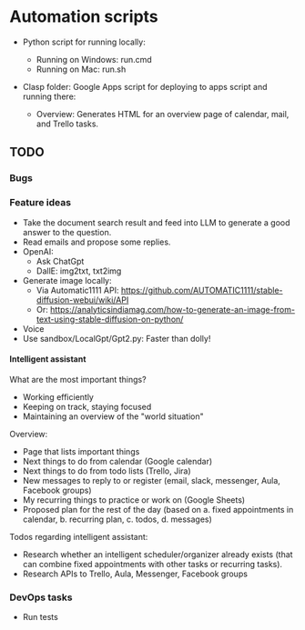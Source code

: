 # Automation scripts

* Python script for running locally:
  * Running on Windows: run.cmd
  * Running on Mac: run.sh

* Clasp folder: Google Apps script for deploying to apps script and running there:
  * Overview: Generates HTML for an overview page of calendar, mail, and Trello tasks.


## TODO

### Bugs

### Feature ideas

- Take the document search result and feed into LLM to generate a good answer to the question.
- Read emails and propose some replies.
- OpenAI:
  - Ask ChatGpt
  - DallE: img2txt, txt2img
- Generate image locally:
  - Via Automatic1111 API: https://github.com/AUTOMATIC1111/stable-diffusion-webui/wiki/API
  - Or: https://analyticsindiamag.com/how-to-generate-an-image-from-text-using-stable-diffusion-on-python/
- Voice
- Use sandbox/LocalGpt/Gpt2.py: Faster than dolly!

#### Intelligent assistant

What are the most important things?
* Working efficiently
* Keeping on track, staying focused
* Maintaining an overview of the "world situation"

Overview:
* Page that lists important things
* Next things to do from calendar (Google calendar)
* Next things to do from todo lists (Trello, Jira)
* New messages to reply to or register (email, slack, messenger, Aula, Facebook groups)
* My recurring things to practice or work on (Google Sheets)
* Proposed plan for the rest of the day (based on a. fixed appointments in calendar, b. recurring plan, c. todos, d. messages)

Todos regarding intelligent assistant:
* Research whether an intelligent scheduler/organizer already exists (that can combine fixed appointments with other tasks or recurring tasks).
* Research APIs to Trello, Aula, Messenger, Facebook groups


### DevOps tasks

- Run tests